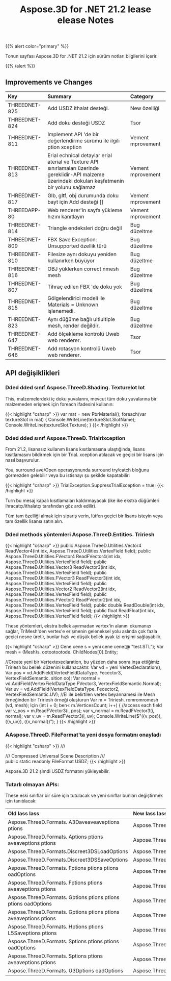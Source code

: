 ﻿---
title: Aspose.3D for .NET 21.2 lease elease Notes
type: docs
weight: 11
url: /tr/net/aspose-3d-for-net-21-2-release-notes/
---
{{% alert color="primary" %}}

Tonun sayfası Aspose.3D for .NET 21.2 için sürüm notları bilgilerini içerir.

{{% /alert %}}
## **Improvements ve Changes**

|**Key**|**Summary**|**Category**|
|:- |:- |:- |
|THREEDNET-825 |Add USDZ ithalat desteği.|New özelliği|
|THREEDNET-824 |Add doku desteği USDZ|Tsor|
|THREEDNET-811 |Implement API 'de bir değerlendirme sürümü ile ilgili ption xception|Vement mprovement|
|THREEDNET-813 |Erial echnical detaylar erial aterial ve Texture API sınırlamaları üzerinde gereklidir-API malzeme üzerindeki dokuları keşfetmenin bir yolunu sağlamaz|Vement mprovement|
|THREEDNET-817 |Glb, gltf, obj durumunda doku bayt için Add desteği []|Vement mprovement|
|THREEDAPP-80 |Web renderer'in sayfa yükleme hızını kanıtlayın|Vement mprovement|
|THREEDNET-814 |Triangle endeksleri doğru değil|Bug düzeltme|
|THREEDNET-809 |FBX Save Exception: Unsupported özellik türü|Bug düzeltme|
|THREEDNET-810 |Filesize aynı dokuyu yeniden kullanırken büyüyor|Bug düzeltme|
|THREEDNET-816 |OBJ yüklerken correct nmesh mesh|Bug düzeltme|
|THREEDNET-807 |Tihraç edilen FBX 'de doku yok|Bug düzeltme|
|THREEDNET-815 |Gölgelendirici modeli ile Materials = Unknown işlenemedi.|Bug düzeltme|
|THREEDNET-823 |Aynı düğüme bağlı ultiultiple mesh, render değildir.|Bug düzeltme|
|THREEDNET-647 |Add ölçekleme kontrolü Uweb web renderer.|Tsor|
|THREEDNET-646 |Add rotasyon kontrolü Uweb web renderer.|Tsor|


## API değişiklikleri ##



### Dded dded sınıf Aspose.ThreeD.Shading. Texturelot lot

This, malzemelerdeki iç doku yuvalarını, mevcut tüm doku yuvalarına bir malzemeden erişmek için foreach ifadesini kullanın:

{{< highlight "csharp" >}}
var mat = new PbrMaterial();
foreach(var textureSlot in mat)
{
    Console.WriteLine(textureSlot.SlotName);
    Console.WriteLine(textureSlot.Texture);
}
{{< /highlight >}}


### Dded dded sınıf Aspose.ThreeD. Trialrixception

From 21.2, lisanssız kullanım lisans kısıtlamasına ulaştığında, lisans kısıtlamasını bildirmek için bir Trial. xception atılacak ve geçici bir lisans için nasıl başvurulur.

You, surround ave/Open operasyonunda surround try/catch bloğunu görmezden gelebilir veya bu istisnayı şu şekilde kapatabilir:

{{< highlight "csharp" >}}
TrialException.SuppressTrialException = true;
{{< /highlight >}}

Turn bu mesaj kapalı kısıtlamaları kaldırmayacak (ike ike ekstra düğümleri ihracatçı/ithalatçı tarafından göz ardı edilir).

Tüm tam özelliği almak için sipariş verin, lütfen geçici bir lisans isteyin veya tam özellik lisansı satın alın.

### Dded methods yöntemleri Aspose.ThreeD.Entities. Tririesh


{{< highlight "csharp" >}}
public Aspose.ThreeD.Utilities.Vector4 ReadVector4(int idx, Aspose.ThreeD.Utilities.VertexField field);
public Aspose.ThreeD.Utilities.FVector4 ReadFVector4(int idx, Aspose.ThreeD.Utilities.VertexField field);
public Aspose.ThreeD.Utilities.Vector3 ReadVector3(int idx, Aspose.ThreeD.Utilities.VertexField field);
public Aspose.ThreeD.Utilities.FVector3 ReadFVector3(int idx, Aspose.ThreeD.Utilities.VertexField field);
public Aspose.ThreeD.Utilities.Vector2 ReadVector2(int idx, Aspose.ThreeD.Utilities.VertexField field);
public Aspose.ThreeD.Utilities.FVector2 ReadFVector2(int idx, Aspose.ThreeD.Utilities.VertexField field);
public double ReadDouble(int idx, Aspose.ThreeD.Utilities.VertexField field);
public float ReadFloat(int idx, Aspose.ThreeD.Utilities.VertexField field);
{{< /highlight >}}

These yöntemleri, ekstra bellek ayırmadan vertex'in alanını okumanızı sağlar, TriMesh'den vertex'e erişmenin geleneksel yolu aslında çok fazla geçici nesne üretir, bunlar hızlı ve düşük bellek ayak izi erişimi sağlayabilir.

{{< highlight "csharp" >}}
Cene cene s = yeni cene cene(@ "test.STL");
Var mesh = (Mesh)s. ootootootode. ChildNodes[0].Entity;

//Create yeni bir Vertextexeclaration, bu yüzden daha sonra inşa ettiğimiz Tririesh bu bellek düzenini kullanacaktır.
Var vd = yeni VertexDeclaration();
Var pos = vd.AddField(VertexFieldDataType. Fecector3, VertexFieldSemantic. sition oo);
Var normal = vd.AddField(VertexFieldDataType.FVector3, VertexFieldSemantic.Normal);
Var uv = vd.AddField(VertexFieldDataType. Fecector2, VertexFieldSemantic.UV);
//El ile belirtilen vertex beyannamesi ile Mesh örneğinden bir Tririesh örneği oluşturun
Var m = Tririesh. romromromesh (vd, mesh);
Için (int i = 0; ben< m.VerticesCount; i++)
{
    //access each field
    var v_pos = m.ReadFVector3(i, pos);
    var v_normal = m.ReadFVector3(i, normal);
    var v_uv = m.ReadFVector3(i, uv);
    Console.WriteLine($"({v_pos}), ({v_uv}), ({v_normal})");
}
{{< /highlight >}}

### AAspose.ThreeD. FileFormat'ta yeni dosya formatını onayladı

{{< highlight "csharp" >}}
/// <summary>
/// Compressed Universal Scene Description
/// </summary>
public static readonly FileFormat USDZ;
{{< /highlight >}}

Aspose.3D 21.2 şimdi USDZ formatını yükleyebilir.


### Tutarlı olmayan APIs:

These eski sınıflar bir süre için tutulacak ve yeni sınıflar bunları değiştirmek için tanıtılacak:

|**Old lass lass** |**New lass lass** |
|:- |:- |
|Aspose.ThreeD.Formats. A3Daveaveaveptions ptions|Aspose.ThreeD.Formats.A3dwSaveOptions|
|Aspose.ThreeD.Formats. Aptions ptions aveaveptions ptions|Aspose.ThreeD.Formats. mfmfSaveOptions|
|Aspose.ThreeD.Formats.Discreet3DSLoadOptions|Aspose.ThreeD.Formats.Discreet3dsLoadOptions|
|Aspose.ThreeD.Formats.Discreet3DSSaveOptions|Aspose.ThreeD.Formats.Discreet3dsSaveOptions|
|Aspose.ThreeD.Formats. Fptions ptions ptions oadOptions|Aspose.ThreeD.Formats. bxbxbxoadptions ptions|
|Aspose.ThreeD.Formats. Fptions ptions aveaveptions ptions|Aspose.ThreeD.Formats. bxbxSaveOptions|
|Aspose.ThreeD.Formats. Gptions ptions ptions ptions oadOptions|Aspose.ThreeD.Formats. ltltfLoadOptions|
|Aspose.ThreeD.Formats. Gptions ptions ptions aveaveptions ptions|Aspose.ThreeD.Formats. ltltfSaveOptions|
|Aspose.ThreeD.Formats. Hptions ptions L5Saveptions ptions|Aspose.ThreeD.Formats. ttml5Saveptions ptions|
|Aspose.ThreeD.Formats. Sptions ptions ptions oadOptions|Aspose.ThreeD.Formats.StlLoadOptions|
|Aspose.ThreeD.Formats. Sptions ptions aveaveptions ptions|Aspose.ThreeD.Formats.StlSaveOptions|
|Aspose.ThreeD.Formats. U3Dptions oadOptions|Aspose.ThreeD.Formats. 3d3dLoadptions ptions|
